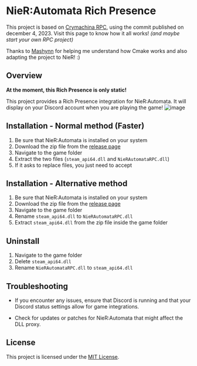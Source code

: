 # NieR:Automata Rich Presence

This project is based on [Crymachina RPC](https://github.com/Crymachina-modding/crymachina_rpc), using the commit published on december 4, 2023.
Visit this page to know how it all works! *(and maybe start your own RPC project)*

Thanks to [Mashynn](https://github.com/KirigiriX) for helping me understand how Cmake works and also adapting the project to NieR! :)

## Overview

**At the moment, this Rich Presence is only static!**

This project provides a Rich Presence integration for NieR:Automata. It will display on your Discord account when you are playing the game!
![image](https://github.com/LoulouNoLegend/NieR-Automata_RPC/assets/40952934/187c47c7-e94e-4ed4-95e5-c7b9d97d4e4e)


## Installation - Normal method (Faster)

1. Be sure that NieR:Automata is installed on your system
2. Download the zip file from the [release page](https://github.com/LoulouNoLegend/NieR-Automata_RPC/releases)
3. Navigate to the game folder
4. Extract the two files (`steam_api64.dll` and `NieRAutomataRPC.dll`)
5. If it asks to replace files, you just need to accept

## Installation - Alternative method

1. Be sure that NieR:Automata is installed on your system
2. Download the zip file from the [release page](https://github.com/LoulouNoLegend/NieR-Automata_RPC/releases)
3. Navigate to the game folder
6. Rename `steam_api64.dll` to `NieRAutomataRPC.dll`
7. Extract `steam_api64.dll` from the zip file inside the game folder

## Uninstall

1. Navigate to the game folder
2. Delete `steam_api64.dll`
3. Rename `NieRAutomataRPC.dll` to `steam_api64.dll`

## Troubleshooting

- If you encounter any issues, ensure that Discord is running and that your Discord status settings allow for game integrations.

- Check for updates or patches for NieR:Automata that might affect the DLL proxy.

## License

This project is licensed under the [MIT License](LICENSE).
